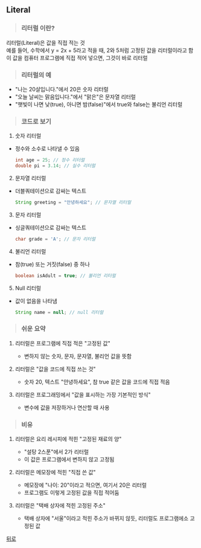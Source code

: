 ## Literal
> ### 리터럴 이란?
리터럴(Literal)은 값을 직접 적는 것</br>
예를 들어, 수학에서 y = 2x + 5라고 적을 때, 2와 5처럼 고정된 값을 리터럴이라고 함</br>
이 값을 컴퓨터 프로그램에 직접 적어 넣으면, 그것이 바로 리터럴

> ### 리터럴의 예
- "나는 20살입니다."에서 20은 숫자 리터럴
- "오늘 날씨는 맑음입니다."에서 "맑은"은 문자열 리터럴
- "햇빛이 나면 낮(true), 아니면 밤(false)"에서 true와 false는 불리언 리터럴

> ### 코드로 보기
1. 숫자 리터럴
- 정수와 소수로 나타낼 수 있음
    ```java
    int age = 25; // 정수 리터럴
    double pi = 3.14; // 실수 리터럴
    ```

2. 문자열 리터럴
- 더블쿼테이션으로 감싸는 텍스트
    ```java
    String greeting = "안녕하세요"; // 문자열 리터럴
    ```

3. 문자 리터럴
- 싱글쿼테이션으로 감싸는 텍스트
    ```java
    char grade = 'A'; // 문자 리터럴
    ```

4. 불리언 리터럴
- 참(true) 또는 거짓(false) 중 하나
    ```java
    boolean isAdult = true; // 불리언 리터럴
    ```

5. Null 리터럴
- 값이 없음을 나타냄
    ```java
    String name = null; // null 리터럴
    ```

> ### 쉬운 요약
1. 리터럴은 프로그램에 직접 적은 "고정된 값"
    - 변하지 않는 숫자, 문자, 문자열, 불리언 값을 뜻함

2. 리터럴은 "값을 코드에 직접 쓰는 것"
    - 숫자 20, 텍스트 "안녕하세요", 참 true 같은 값을 코드에 직접 적음

3. 리터럴은 프로그래밍에서 "값을 표시하는 가장 기본적인 방식"
    - 변수에 값을 저장하거나 연산할 때 사용

> ### 비유
1. 리터럴은 요리 레시피에 적힌 "고정된 재료의 양"
    - "설탕 2스푼"에서 2가 리터럴
    - 이 값은 프로그램에서 변하지 않고 고정됨

2. 리터럴은 메모장에 적힌 "직접 쓴 값"
    - 메모장에 "나이: 20"이라고 적으면, 여기서 20은 리터럴
    - 프로그램도 이렇게 고정된 값을 직접 적어둠
    
3. 리터럴은 "택배 상자에 적힌 고정된 주소"
     - 택배 상자에 "서울"이라고 적힌 주소가 바뀌지 않듯, 리터럴도 프로그램에소 고정된 값

[뒤로](java.md)